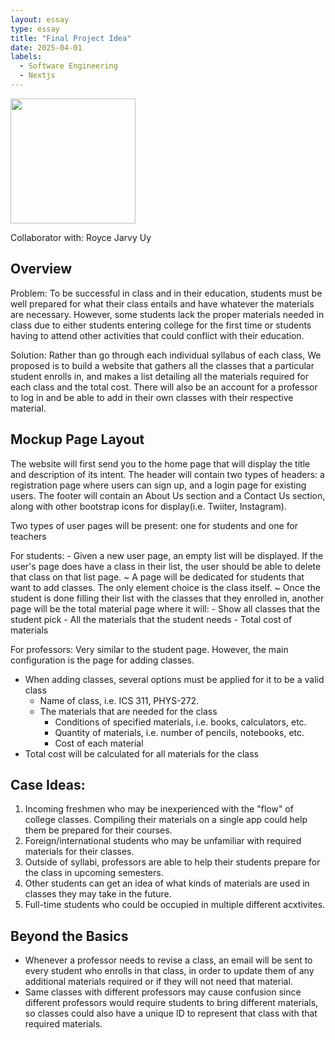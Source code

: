 ```yaml
---
layout: essay
type: essay
title: "Final Project Idea"
date: 2025-04-01
labels:
  - Software Engineering
  - Nextjs
---
```


<img width="200px" class="rounded float-start pe-4" src="https://www.thoughtco.com/thmb/OwJ0ejT-4-IS9_O3yxZanVc82Vw=/1500x0/filters:no_upscale():max_bytes(150000):strip_icc()/GettyImages-829436700-5b297785fa6bcc0036065232.jpg">

Collaborator with: Royce Jarvy Uy

## Overview
Problem: To be successful in class and in their education, students must be well prepared for what their class entails and have whatever the materials are necessary. However, some students lack the proper materials needed in class due to either students entering college for the first time or students having to attend other activities that could conflict with their education.

Solution: Rather than go through each individual syllabus of each class, We proposed is to build a website that gathers all the classes that a particular student enrolls in, and makes a list detailing all the materials required for each class and the total cost. There will also be an account for a professor to log in and be able to add in their own classes with their respective material.

## Mockup Page Layout
The website will first send you to the home page that will display the title and description of its intent. The header will contain two types of headers: a registration page where users can sign up, and a login page for existing users. The footer will contain an About Us section and a Contact Us section, along with other bootstrap icons for display(i.e. Twiiter, Instagram).

Two types of user pages will be present: one for students and one for teachers

  For students:
      - Given a new user page, an empty list will be displayed. If the user's page does have a class in their list, the user should be able to delete that class on that list page.
          ~ A page will be dedicated for students that want to add classes. The only element choice is the class itself.
          ~ Once the student is done filling their list with the classes that they enrolled in, another page will be the total material page where it will:
              - Show all classes that the student pick
              - All the materials that the student needs
              - Total cost of materials
              
  For professors:
  Very similar to the student page. However, the main configuration is the page for adding classes.
  <ul>
    <li>
      When adding classes, several options must be applied for it to be a valid class
      <ul>
        <li>
          Name of class, i.e. ICS 311, PHYS-272.
        </li>
        <li>
          The materials that are needed for the class
          <ul>
            <li>
              Conditions of specified materials, i.e. books, calculators, etc.
            </li>
            <li>
              Quantity of materials, i.e. number of pencils, notebooks, etc.
            </li>
            <li>
              Cost of each material
            </li>
          </ul>
        </li>
      </ul>
    </li>
    <li>
      Total cost will be calculated for all materials for the class
    </li>
  </ul>

  
## Case Ideas:
  1) Incoming freshmen who may be inexperienced with the "flow" of college classes. Compiling their materials on a single app could help them be prepared for their courses.
  2) Foreign/international students who may be unfamiliar with required materials for their classes.
  3) Outside of syllabi, professors are able to help their students prepare for the class in upcoming semesters.
  4) Other students can get an idea of what kinds of materials are used in classes they may take in the future.
  5) Full-time students who could be occupied in multiple different acxtivites.

## Beyond the Basics
  -  Whenever a professor needs to revise a class, an email will be sent to every student who enrolls in that class, in order to update them of any additional materials required or if they will not need that material.
  -  Same classes with different professors may cause confusion since different professors would require students to bring different materials, so classes could also have a unique ID to represent that class with that required materials.
